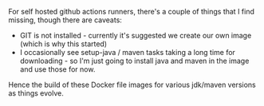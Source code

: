 For self hosted github actions runners, there's a couple of things that I find missing, though there are caveats:

* GIT is not installed - currently it's suggested we create our own image (which is why this started)
* I occasionally see setup-java / maven tasks taking a long time for downloading - so I'm just going to install java and maven in the image and use those for now.

Hence the build of these Docker file images for various jdk/maven versions as things evolve.
